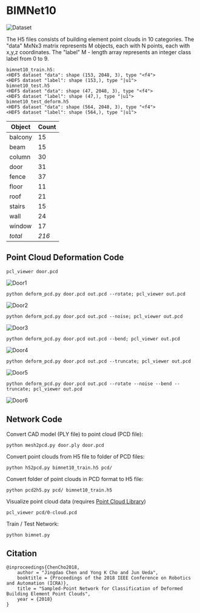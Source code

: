 BIMNet10
========

![Dataset](dataset.png?raw=true)

The H5 files consists of building element point clouds in 10 categories.
The "data" MxNx3 matrix represents M objects, each with N points, each with x,y,z coordinates.
The "label" M - length array represents an integer class label from 0 to 9.

	bimnet10_train.h5:
	<HDF5 dataset "data": shape (153, 2048, 3), type "<f4">
	<HDF5 dataset "label": shape (153,), type "|u1">
	bimnet10_test.h5 
	<HDF5 dataset "data": shape (47, 2048, 3), type "<f4">
	<HDF5 dataset "label": shape (47,), type "|u1">
	bimnet10_test_deform.h5 
	<HDF5 dataset "data": shape (564, 2048, 3), type "<f4">
	<HDF5 dataset "label": shape (564,), type "|u1">
	

| Object  | Count |
| ------  | ----- |
| balcony | 15    |
| beam    | 15    |
| column  | 30    |
| door    | 31    |
| fence   | 37    |
| floor   | 11    |
| roof    | 21    |
| stairs  | 15    |
| wall    | 24    |
| window  | 17    |
| *total* | *216* |

Point Cloud Deformation Code
------

	pcl_viewer door.pcd
	
![Door1](deform1.png?raw=true)

	python deform_pcd.py door.pcd out.pcd --rotate; pcl_viewer out.pcd	

![Door2](deform2.png?raw=true)

	python deform_pcd.py door.pcd out.pcd --noise; pcl_viewer out.pcd	

![Door3](deform3.png?raw=true)

	python deform_pcd.py door.pcd out.pcd --bend; pcl_viewer out.pcd	

![Door4](deform4.png?raw=true)

	python deform_pcd.py door.pcd out.pcd --truncate; pcl_viewer out.pcd	

![Door5](deform5.png?raw=true)

	python deform_pcd.py door.pcd out.pcd --rotate --noise --bend --truncate; pcl_viewer out.pcd	

![Door6](deform6.png?raw=true)

Network Code
------

Convert CAD model (PLY file) to point cloud (PCD file):

	python mesh2pcd.py door.ply door.pcd

Convert point clouds from H5 file to folder of PCD files:

	python h52pcd.py bimnet10_train.h5 pcd/

Convert folder of point clouds in PCD format to H5 file:

	python pcd2h5.py pcd/ bimnet10_train.h5

Visualize point cloud data (requires [Point Cloud Library](http://pointclouds.org/))

	pcl_viewer pcd/0-cloud.pcd

Train / Test Network:

	python bimnet.py

Citation
--------

	@inproceedings{ChenCho2018,
   		author = "Jingdao Chen and Yong K Cho and Jun Ueda",
   		booktitle = {Proceedings of the 2018 IEEE Conference on Robotics and Automation (ICRA)},
   		title = "Sampled-Point Network for Classification of Deformed Building Element Point Clouds",
   		year = {2018}
	}


